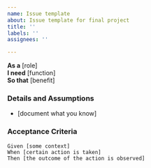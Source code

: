 ```yaml
---
name: Issue template
about: Issue template for final project
title: ''
labels: ''
assignees: ''

---
```


**As a** [role]  
 **I need** [function]  
 **So that** [benefit]  
   
 ### Details and Assumptions

 * [document what you know]

   
 ### Acceptance Criteria  
   
 ```gherkin
 Given [some context]
 When [certain action is taken]
 Then [the outcome of the action is observed]
 ```
